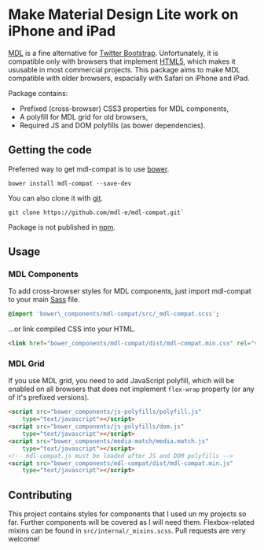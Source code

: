 # Make Material Design Lite work on iPhone and iPad

[MDL](http://www.getmdl.io) is a fine alternative for [Twitter Bootstrap](http://getbootstrap.com/).
Unfortunately, it is compatible only with browsers that implement [HTML5](
http://www.w3.org/html/wg/drafts/html/master/), which makes it ususable in most commercial
projects. This package aims to make MDL compatible with older browsers, espacially with Safari
on iPhone and iPad.

Package contains:

 * Prefixed (cross-browser) CSS3 properties for MDL components,
 * A polyfill for MDL grid for old browsers,
 * Required JS and DOM polyfills (as bower dependencies).

## Getting the code

Preferred way to get mdl-compat is to use [bower](http://bower.io/).
```
bower install mdl-compat --save-dev
```

You can also clone it with [git](https://git-scm.com/).
```
git clone https://github.com/mdl-e/mdl-compat.git`
```

Package is not published in [npm](https://www.npmjs.com/).

## Usage

### MDL Components

To add cross-browser styles for MDL components, just import mdl-compat to your main
[Sass](http://sass-lang.com/) file.

```sass
@import 'bower\_components/mdl-compat/src/_mdl-compat.scss';
```

...or link compiled CSS into your HTML.

```html
<link href="bower_components/mdl-compat/dist/mdl-compat.min.css" rel="stylesheet">
```

### MDL Grid

If you use MDL grid, you need to add JavaScript polyfill, which will be enabled on all browsers that
does not implement `flex-wrap` property (or any of it's prefixed versions).

```html
<script src="bower_components/js-polyfills/polyfill.js"
    type="text/javascript"></script>
<script src="bower_components/js-polyfills/dom.js"
    type="text/javascript"></script>
<script src="bower_components/media-match/media.match.js"
    type="text/javascript"></script>
<!-- mdl-compat.js must be loaded after JS and DOM polyfills -->
<script src="bower_components/mdl-compat/dist/mdl-compat.min.js"
    type="text/javascript"></script>
```

## Contributing

This project contains styles for components that I used un my projects so far. Further components
will be covered as I will need them. Flexbox-related mixins can be found in
`src/internal/_mixins.scss`. Pull requests are very welcome!

